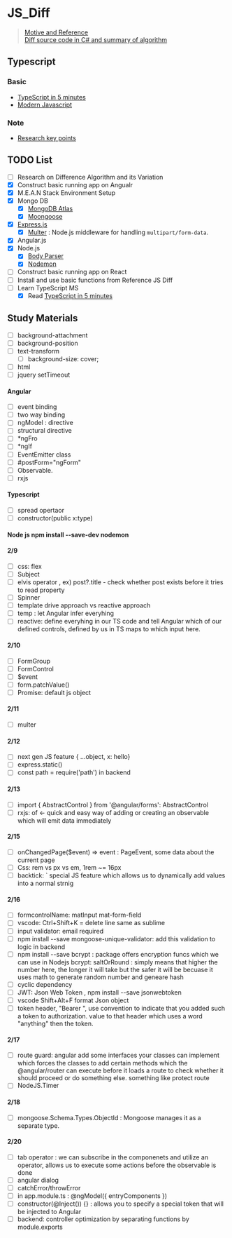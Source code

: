 # JS_Diff
>[Motive and Reference](https://github.com/kpdecker/jsdiff) <br />
>[Diff source code in C# and summary of algorithm](http://www.mathertel.de/Diff/)

## Typescript
### Basic
 - [TypeScript in 5 minutes](https://www.typescriptlang.org/docs/handbook/typescript-in-5-minutes.html)
 - [Modern Javascript](https://javascript.info/)
### Note
 - [Research key points](Note/README.md)

## TODO List
- [ ] Research on Difference Algorithm and its Variation
- [x] Construct basic running app on Angualr 
- [x] M.E.A.N Stack Environment Setup
- [x] Mongo DB
  - [x] [MongoDB Atlas](https://www.mongodb.com/cloud/atlas)
  - [x] [Moongoose](https://mongoosejs.com/)
- [x] [Express.js](https://github.com/expressjs/express)
  - [x] [Multer](https://github.com/expressjs/multer) : Node.js middleware for handling `multipart/form-data`.
- [x] Angular.js
- [x] Node.js
  - [x] [Body Parser](https://www.npmjs.com/package/body-parser)
  - [x] [Nodemon](https://www.npmjs.com/package/nodemon)
- [ ] Construct basic running app on React
- [ ] Install and use basic functions from Reference JS Diff
- [ ] Learn TypeScript MS 
  - [x] Read [TypeScript in 5 minutes](https://www.typescriptlang.org/docs/handbook/typescript-in-5-minutes.html)

## Study Materials
- [ ] background-attachment
- [ ] background-position
- [ ] text-transform
  - [ ] background-size: cover;
- [ ] html <footer>
- [ ] jquery setTimeout
#### Angular
- [ ] event binding
- [ ] two way binding
- [ ] ngModel : directive
- [ ] structural directive
- [ ] *ngFro
- [ ] *ngIf
- [ ] EventEmitter class
- [ ] #postForm="ngForm"
- [ ] Observable.
- [ ] rxjs
#### Typescript
- [ ] spread opertaor
- [ ] constructor(public x:type)
#### Node js npm install --save-dev nodemon
#### 2/9
- [ ] css: flex
- [ ] Subject
- [ ] elvis operator , ex) post?.title - check whether post exists before it tries to read property
- [ ] Spinner
- [ ] template drive approach vs reactive approach
- [ ] temp : let Angular infer everyhing 
- [ ] reactive: define everyhing in our TS code and tell Angular which of our defined controls, defined by us in TS maps to which input here.
#### 2/10
- [ ] FormGroup
- [ ] FormControl
- [ ] $event
- [ ] form.patchValue() 
- [ ] Promise: default js object
#### 2/11
- [ ] multer
#### 2/12
- [ ] next gen JS feature { ...object, x: hello}
- [ ] express.static()
- [ ] const path = require('path') in backend
#### 2/13
- [ ] import { AbstractControl } from '@angular/forms': AbstractControl
- [ ] rxjs: of <- quick and easy way of adding or creating an observable which will emit data immediately
#### 2/15
- [ ] onChangedPage($event) => event : PageEvent, some data about the current page 
- [ ] Css: rem vs px vs em, 1rem ~= 16px
- [ ] backtick: ` special JS feature which allows us to dynamically add values into a normal strnig
#### 2/16
- [ ] formcontrolName: matInput mat-form-field
- [ ] vscode: Ctrl+Shift+K = delete line same as sublime
- [ ] input validator: email required
- [ ] npm install --save mongoose-unique-validator: add this validation to logic in backend
- [ ] npm install --save bcrypt : package offers encryption funcs which we can use in Nodejs bcrypt: saltOrRound : simply means that higher the number here, the longer it will take but the safer it will be becuase it uses math to generate random number and geneare hash
- [ ] cyclic dependency
- [ ] JWT: Json Web Token , npm install --save jsonwebtoken
- [ ] vscode Shift+Alt+F format Json object
- [ ] token header, "Bearer ", use convention to indicate that you added such a token to authorization. value to that header which uses a word "anything" then the token.
#### 2/17
- [ ] route guard: angular add some interfaces your classes can implement which forces the classes to add certain methods which the @angular/router can execute before it loads a route to check whether it should proceed or do something else. something like protect route
- [ ] NodeJS.Timer
#### 2/18
- [ ] mongoose.Schema.Types.ObjectId : Mongoose manages it as a separate type.
#### 2/20
- [ ] tab operator : we can subscribe in the componenets and utilize an operator, allows us to execute some actions before the observable is done
- [ ] angular dialog
- [ ] catchError/throwError
- [ ] in app.module.ts : @ngModel({ entryComponents })
- [ ] constructor(@Inject()) {} : allows you to specify a special token that will be injected to Angular
- [ ] backend: controller optimization by separating functions by module.exports
